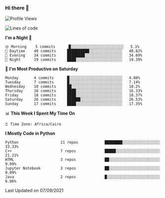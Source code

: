 ### Hi there 👋

<!--
**AMR-KELEG/AMR-KELEG** is a ✨ _special_ ✨ repository because its `README.md` (this file) appears on your GitHub profile.

Here are some ideas to get you started:

- 🔭 I’m currently working on ...
- 🌱 I’m currently learning ...
- 👯 I’m looking to collaborate on ...
- 🤔 I’m looking for help with ...
- 💬 Ask me about ...
- 📫 How to reach me: ...
- 😄 Pronouns: ...
- ⚡ Fun fact: ...
-->

<!--START_SECTION:waka-->
![Profile Views](http://img.shields.io/badge/Profile%20Views-20-blue)

![Lines of code](https://img.shields.io/badge/From%20Hello%20World%20I%27ve%20Written-2.6%20million%20lines%20of%20code-blue)

**I'm a Night 🦉** 

```text
🌞 Morning    5 commits      █░░░░░░░░░░░░░░░░░░░░░░░░   5.1% 
🌆 Daytime    40 commits     ██████████░░░░░░░░░░░░░░░   40.82% 
🌃 Evening    34 commits     ████████░░░░░░░░░░░░░░░░░   34.69% 
🌙 Night      19 commits     ████░░░░░░░░░░░░░░░░░░░░░   19.39%

```
📅 **I'm Most Productive on Saturday** 

```text
Monday       4 commits      █░░░░░░░░░░░░░░░░░░░░░░░░   4.08% 
Tuesday      7 commits      █░░░░░░░░░░░░░░░░░░░░░░░░   7.14% 
Wednesday    10 commits     ██░░░░░░░░░░░░░░░░░░░░░░░   10.2% 
Thursday     16 commits     ████░░░░░░░░░░░░░░░░░░░░░   16.33% 
Friday       18 commits     ████░░░░░░░░░░░░░░░░░░░░░   18.37% 
Saturday     26 commits     ██████░░░░░░░░░░░░░░░░░░░   26.53% 
Sunday       17 commits     ████░░░░░░░░░░░░░░░░░░░░░   17.35%

```


📊 **This Week I Spent My Time On** 

```text
⌚︎ Time Zone: Africa/Cairo

```

**I Mostly Code in Python** 

```text
Python                   11 repos            ████████░░░░░░░░░░░░░░░░░   33.33% 
C++                      7 repos             █████░░░░░░░░░░░░░░░░░░░░   21.21% 
HTML                     3 repos             ██░░░░░░░░░░░░░░░░░░░░░░░   9.09% 
Jupyter Notebook         3 repos             ██░░░░░░░░░░░░░░░░░░░░░░░   9.09% 
Java                     2 repos             █░░░░░░░░░░░░░░░░░░░░░░░░   6.06%

```



 Last Updated on 07/09/2021
<!--END_SECTION:waka-->
